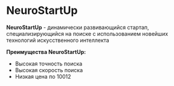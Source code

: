 # NeuroStartUp
**NeuroStartUp** - динамически развивающийся стартап, специализирующийся на поиске с использованием новейших технологий искусственного интеллекта

**Преимущества NeuroStartUp:**
* Высокая точность поиска
* Высокая скорость поиска
* Низкая цена по 10012
